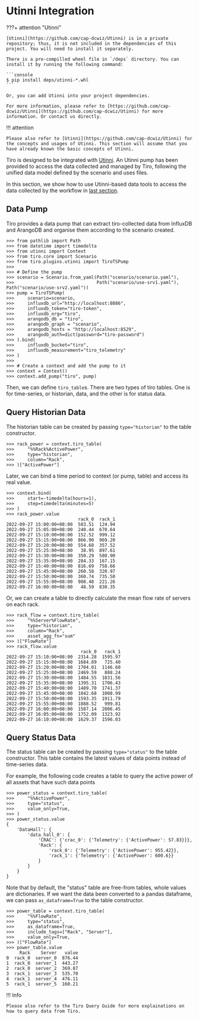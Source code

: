 # Utinni Integration

???+ attention "Utinni"

    [Utinni](https://github.com/cap-dcwiz/Utinni) is in a private repository; thus, it is not included in the dependencies of this project. You will need to install it separately. 

    There is a pre-compilled wheel file in `/deps` directory. You can install it by running the following command:
    
    ```console
    $ pip install deps/utinni-*.whl
    ```

    Or, you can add Utinni into your project dependencies.
    
    For more information, please refer to [https://github.com/cap-dcwiz/Utinni](https://github.com/cap-dcwiz/Utinni) for more information. Or contact us directly.

!!! attention 

    Please also refer to [Utinni](https://github.com/cap-dcwiz/Utinni) for the concepts and usages of Utinni. This section will assume that you have already known the basic concepts of Utinni.

Tiro is designed to be integrated with [Utinni](https://github.com/cap-dcwiz/Utinni). An Utinni pump has been provided to access the data collected and managed by Tiro, following the unified data model defined by the scenario and uses files.

In this section, we show how to use Utinni-based data tools to access the data collected by the workflow in [last section](./karez_integration.md).

## Data Pump

Tiro provides a data pump that can extract tiro-collected data from InfluxDB and ArangoDB and organise them according to the scenario created.

```pycon
>>> from pathlib import Path
>>> from datetime import timedelta
>>> from utinni import Context
>>> from tiro.core import Scenario
>>> from tiro.plugins.utinni import TiroTSPump
>>>
>>> # Define the pump
>>> scenario = Scenario.from_yaml(Path("scenario/scenario.yaml"),
>>>                               Path("scenario/use-srv1.yaml"), Path("scenario/use-srv2.yaml"))
>>> pump = TiroTSPump(
>>>     scenario=scenario,
>>>     influxdb_url="http://localhost:8086",
>>>     influxdb_token="tiro-token",
>>>     influxdb_org="tiro",
>>>     arangodb_db = "tiro",
>>>     arangodb_graph = "scenario",
>>>     arangodb_hosts = "http://localhost:8529",
>>>     arangodb_auth=dict(password="tiro-password")
>>> ).bind(
>>>     influxdb_bucket="tiro",
>>>     influxdb_measurement="tiro_telemetry"
>>> )
>>>
>>> # Create a context and add the pump to it
>>> context = Context()
>>> context.add_pump("tiro", pump)
```

Then, we can define `tiro_table`s. There are two types of tiro tables. One is for time-series, or historian, data, and the other is for status data.

## Query Historian Data

The historian table can be created by passing `type="historian"` to the table constructor. 

```pycon
>>> rack_power = context.tiro_table(
>>>     "%%Rack%ActivePower", 
>>>     type="historian",
>>>     column="Rack", 
>>> )["ActivePower"]
```

Later, we can bind a time period to context (or pump, table) and access its real value.

```pycon
>>> context.bind(
>>>     start=-timedelta(hours=1),
>>>     step=timedelta(minutes=5)
>>> )
>>> rack_power.value
                           rack_0  rack_1
2022-09-27 15:00:00+08:00  583.51  124.94
2022-09-27 15:05:00+08:00  240.44  670.64
2022-09-27 15:10:00+08:00  152.52  999.12
2022-09-27 15:15:00+08:00  866.90  969.20
2022-09-27 15:20:00+08:00  554.68  357.52
2022-09-27 15:25:00+08:00   38.95  897.61
2022-09-27 15:30:00+08:00  350.29  580.90
2022-09-27 15:35:00+08:00  284.33  167.15
2022-09-27 15:40:00+08:00  816.69  758.66
2022-09-27 15:45:00+08:00  260.58  320.97
2022-09-27 15:50:00+08:00  360.74  735.50
2022-09-27 15:55:00+08:00  908.48  221.26
2022-09-27 16:00:00+08:00   48.59  830.35
```

Or, we can create a table to directly calculate the mean flow rate of servers on each rack.

```pycon
>>> rack_flow = context.tiro_table(
>>>     "%%Server%FlowRate", 
>>>     type="historian",
>>>     column="Rack", 
>>>     asset_agg_fn="sum"
>>> )["FlowRate"]
>>> rack_flow.value
                            rack_0   rack_1
2022-09-27 15:10:00+08:00  2314.28  1595.97
2022-09-27 15:15:00+08:00  1684.89   725.40
2022-09-27 15:20:00+08:00  1704.01  1146.60
2022-09-27 15:25:00+08:00  2469.59   888.24
2022-09-27 15:30:00+08:00  1484.55  1831.56
2022-09-27 15:35:00+08:00  1395.31  1706.43
2022-09-27 15:40:00+08:00  1489.70  1741.37
2022-09-27 15:45:00+08:00  1842.68  1008.99
2022-09-27 15:50:00+08:00  1593.35  1911.79
2022-09-27 15:55:00+08:00  1888.52   999.81
2022-09-27 16:00:00+08:00  1587.14  2006.45
2022-09-27 16:05:00+08:00  1752.09  1323.92
2022-09-27 16:10:00+08:00  1629.37  1596.03
```

## Query Status Data

The status table can be created by passing `type="status"` to the table constructor. This table contains the latest values of data points instead of time-series data.

For example, the following code creates a table to query the active power of all assets that have such data points

```pycon
>>> power_status = context.tiro_table(
>>>     "%%ActivePower",
>>>     type="status", 
>>>     value_only=True,
>>> )
>>> power_status.value
{
    'DataHall': {
        'data_hall_0': {
            'CRAC': {'crac_0': {'Telemetry': {'ActivePower': 57.83}}},
            'Rack': {
                'rack_0': {'Telemetry': {'ActivePower': 955.42}},
                'rack_1': {'Telemetry': {'ActivePower': 600.6}}
            }
        }
    }
}
```

Note that by default, the "status" table are free-from tables, whole values are dictionaries. If we want the data been converted to a pandas dataframe, we can pass `as_dataframe=True` to the table constructor.

```pycon 
>>> power_table = context.tiro_table(
>>>     "%%FlowRate",
>>>     type="status", 
>>>     as_dataframe=True,
>>>     include_tags=["Rack", "Server"],
>>>     value_only=True,
>>> )["FlowRate"]
>>> power_table.value
     Rack    Server   value
0  rack_0  server_0  876.44
1  rack_0  server_1  443.27
2  rack_0  server_2  369.87
3  rack_1  server_3  535.70
4  rack_1  server_4  476.11
5  rack_1  server_5  160.21
```

!!! Info
    
    Please also refer to the Tiro Query Guide for more explainations on how to query data from Tiro.

